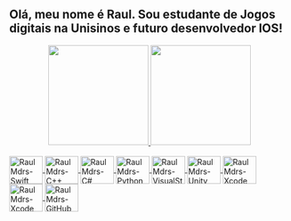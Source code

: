 ## Olá, meu nome é Raul. Sou estudante de Jogos digitais na Unisinos e futuro desenvolvedor IOS!
<div align="center">
  <a href="https://github.com/RaulMdrs">
  <img height="180em" src="https://github-readme-stats.vercel.app/api?username=RaulMdrs&show_icons=true&theme=dracula&include_all_commits=true&count_private=true"/>
  <img height="180em" src="https://github-readme-stats.vercel.app/api/top-langs/?username=RaulMdrs&layout=compact&langs_count=7&theme=dracula"/>
</div>
  <div style="display: inline_block"><br>
  <img align="center" alt="RaulMdrs-Swift" height="50" width="60" src="https://cdn.jsdelivr.net/gh/devicons/devicon/icons/swift/swift-original.svg">
  <img align="center" alt="RaulMdrs-C++" height="50" width="60" src="https://cdn.jsdelivr.net/gh/devicons/devicon/icons/cplusplus/cplusplus-original.svg">
  <img align="center" alt="RaulMdrs-C#" height="50" width="60" src="https://cdn.jsdelivr.net/gh/devicons/devicon/icons/csharp/csharp-original.svg">
  <img align="center" alt="RaulMdrs-Python" height="50" width="60" src="https://cdn.jsdelivr.net/gh/devicons/devicon/icons/python/python-original.svg">
  <img align="center" alt="RaulMdrs-VisualStudio" height="50" width="60" src="https://cdn.jsdelivr.net/gh/devicons/devicon/icons/visualstudio/visualstudio-plain.svg">
   <img align="center" alt="RaulMdrs-Unity" height="50" width="60" src="https://cdn.jsdelivr.net/gh/devicons/devicon/icons/unity/unity-original.svg">
   <img align="center" alt="RaulMdrs-Xcode" height="50" width="60" src="https://cdn.jsdelivr.net/gh/devicons/devicon/icons/xcode/xcode-plain.svg"> 
   <img align="center" alt="RaulMdrs-Xcode" height="50" width="60" src="https://cdn.jsdelivr.net/gh/devicons/devicon/icons/godot/godot-original.svg">
   <img align="center" alt="RaulMdrs-GitHub" height="50" width="60" src="https://cdn.jsdelivr.net/gh/devicons/devicon/icons/github/github-original.svg">
  </div>

